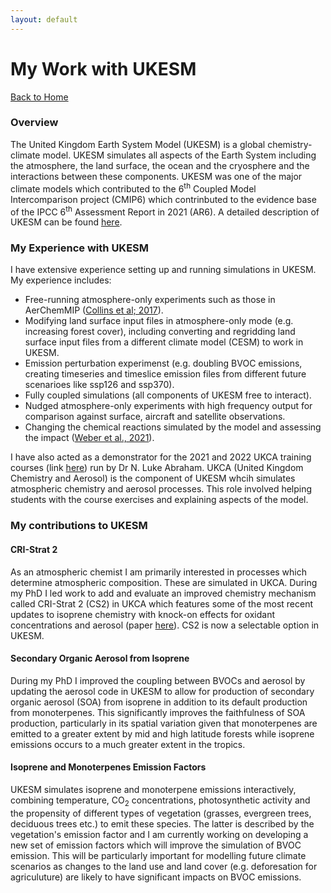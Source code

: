 ```yaml
---
layout: default
---
```


# My Work with UKESM

[Back to Home](./)

### Overview
The United Kingdom Earth System Model (UKESM) is a global chemistry-climate model. UKESM simulates all aspects of the Earth System including the atmosphere, the land surface, the ocean and the cryosphere and the interactions between these components. UKESM was one of the major climate models which contributed to the 6<sup>th</sup> Coupled Model Intercomparison project (CMIP6) which contrinbuted to the evidence base of the IPCC 6<sup>th</sup> Assessment Report in 2021 (AR6). A detailed description of UKESM can be found [here](https://agupubs.onlinelibrary.wiley.com/doi/full/10.1029/2019MS001739). 

### My Experience with UKESM

I have extensive experience setting up and running simulations in UKESM. My experience includes:

- Free-running atmosphere-only experiments such as those in AerChemMIP ([Collins et al; 2017](https://gmd.copernicus.org/articles/10/585/2017/)). 
- Modifying land surface input files in atmosphere-only mode (e.g. increasing forest cover), including converting and regridding land surface input files from a different climate model (CESM) to work in UKESM.
- Emission perturbation experimenst (e.g. doubling BVOC emissions, creating timeseries and timeslice emission files from different future scenarioes like ssp126 and ssp370).
- Fully coupled simulations (all components of UKESM free to interact).  
- Nudged atmosphere-only experiments with high frequency output for comparison against surface, aircraft and satellite observations.
- Changing the chemical reactions simulated by the model and assessing the impact ([Weber et al., 2021](https://gmd.copernicus.org/articles/14/5239/2021/)). 

I have also acted as a demonstrator for the 2021 and 2022 UKCA training courses (link [here](https://www.ukca.ac.uk/wiki/index.php/UKCA_Chemistry_and_Aerosol_Tutorials_at_vn11.8)) run by Dr N. Luke Abraham. UKCA (United Kingdom Chemistry and Aerosol) is the component of UKESM whcih simulates atmospheric chemistry and aerosol processes. This role involved helping students with the course exercises and explaining aspects of the model.  


### My contributions to UKESM

#### CRI-Strat 2
As an atmospheric chemist I am primarily interested in processes which determine atmospheric composition. These are simulated in UKCA. During my PhD I led work to add and evaluate an improved chemistry mechanism called CRI-Strat 2 (CS2) in UKCA which features some of the most recent updates to isoprene chemistry with knock-on effects for oxidant concentrations and aerosol (paper [here](https://gmd.copernicus.org/articles/14/5239/2021/)). CS2 is now a selectable option in UKESM. 

#### Secondary Organic Aerosol from Isoprene
During my PhD I improved the coupling between BVOCs and aerosol by updating the aerosol code in UKESM to allow for production of secondary organic aerosol (SOA) from isoprene in addition to its default production from monoterpenes. This significantly improves the faithfulness of SOA production, particularly in its spatial variation given that monoterpenes are emitted to a greater extent by mid and high latitude forests while isoprene emissions occurs to a much greater extent in the tropics.

#### Isoprene and Monoterpenes Emission Factors 
UKESM simulates isoprene and monoterpene emissions interactively, combining temperature, CO<sub>2</sub> concentrations, photosynthetic activity and the propensity of different types of  vegetation (grasses, evergreen trees, deciduous trees etc.) to emit these species. The latter is described by the vegetation's emission factor and I am currently working on developing a new set of emission factors which will improve the simulation of BVOC emission. This will be particularly important for modelling future climate scenarios as changes to the land use and land cover (e.g. deforesation for agriculuture) are likely to have significant impacts on BVOC emissions.
